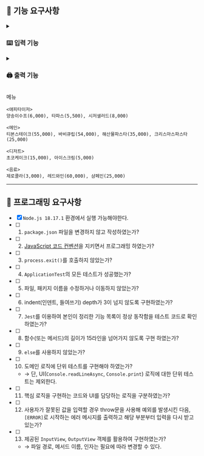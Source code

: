 ## 🚀 기능 요구사항

<details>
<summary><h3>⌨️ 입력 기능</h3></summary>

- **1. 날짜 입력**
  - [x] 사용자로부터 12월 중 예상 방문 날짜를 입력받는다.
    - 1 이상 31 이하의 숫자로만 입력을 받는다.
- **2. 메뉴 주문**
  - [x] 사용자로부터 <a href='#menu'>메뉴</a>와 개수를 입력받는다.
  - ```js
    // 다음 형태로 입력받는다.
    `${메뉴이름}-${개수}`;
    ```

</details>

<details>
<summary><h3>🖨️ 출력 기능</h3></summary>

- **1. 프롬프트 메시지 출력**
  - 날짜 입력 프롬프트
    - [x] `'12월 중 식당 예상 방문 날짜는 언제인가요? (숫자만 입력해 주세요!)'` 라는 메시지를 콘솔에 출력한다.
  - <a href='#menu'>메뉴</a> 입력 프롬프트
    - [x] `'주문하실 메뉴를 메뉴와 개수를 알려 주세요. (e.g. 해산물파스타-2,레드와인-1,초코케이크-1)'` 라는 메시지를 콘솔에 출력한다.
- **2. 이벤트 플래너 출력**

  - 단순 메시지 출력
    - [x] `'안녕하세요! 우테코 식당 12월 이벤트 플래너입니다.'` 라는 메시지를 콘솔에 출력한다.
    - [x] `'12월 ${사용자 선택일자}일에 우테코 식당에서 받을 이벤트 혜택 미리 보기!'` 라는 메시지를 콘솔에 출력한다.
  - 결과 출력

    - 공통 요구사항
      - [ ] 모든 금액은 `원` 단위로 표기한다.
      - [ ] 모든 금액은 쉼표(`,`)를 기준으로 3자리 단위로 끊어서 표기한다.
      - [ ] 할인된 금액이라면 `-`를 붙여서 음수로 표기한다.
      - [ ] 값이 없는 경우에는 `'없음'`으로 표기한다.
      - [ ] 각 항목의 이름은 꺾쇠 괄호(`< >`)로 감싸서 표기한다.
      - [ ] 각 항목 사이는 줄바꿈(`\n`)으로 구분한다.
    - 주문 메뉴
      - [x] `'<주문 메뉴>'` 라는 제목을 출력한다.
      - [x] <a href='#menu'>메뉴</a>의 이름과 개수를 출력한다.
      - ```js
        // 다음 형태로 출력한다.
        `${메뉴 이름} - ${<a href='#menu'>메뉴</a> 개수}개``
        ```
    - 할인 전 총 주문 금액
      - [x] `'<할인 전 총 주문 금액>'` 라는 제목을 출력한다.
      - [x] 고객이 입력한 <a href='#menu'>메뉴</a>의 총 금액을 출력한다.
    - 증정 메뉴
      - [x] `'<증정 메뉴>'` 라는 제목을 출력한다.
      - [x] `할인 전 총 주문 금액`이 12만원 이상이라면 `샴페인 1개`를 출력한다.
      - [x] `할인 전 총 주문 금액`이 12만원 미만이라면 `없음`를 출력한다.
    - 혜택 내역

      - [x] `'<혜택 내역>'` 라는 제목을 출력한다.
      - [x] 고객에게 적용된 이벤트 내역을 출력한다.
      <details>
      <summary>크리스마스 이벤트</summary>

      - 크리스마스 디데이 할인
        - 이벤트 기간: 2023년 12월 1일 ~ 2023년 12월 25일
        - 할인 금액이 1,000원으로 시작하여 1일이 지날 때마다 100원씩 증가한다.
        - 총 주문 금액에서 해당 금액만큼 할인한다. (e.g. 1일: 1,000원, 2일: 1,100원, ..., 25일: 3,400원)
      - 평일 할인 **(일요일 ~ 목요일)**
        - 디저트 메뉴 1개당 2,023원 할인
      - 주말 할인 **(금요일, 토요일)**
        - 메인 메뉴 1개당 2,023원 할인
      - 특별 할인
        - 이벤트 달력에 별이 있으면 총주문 금액에서 1,000원 할인
        - 3일, 10일, 17일, 24일, 25일, 31일에는 별이 있다.
      - 증정 이벤트
        - 할인 전 총주문 금액이 12만 원 이상이라면 샴페인 1개를 증정한다.

      </details>

      - ```js
        // 다음 형태로 출력한다.
        `${이벤트 이름}: -${할인 금액}원`
        ```
      - [x] 총 금액 10,000원 이상부터 이벤트가 적용된다.
      - [x] 적용된 이벤트가 없다면 `없음`을 출력한다.

    - 총혜택 금액
      - [ ] `'<총혜택 금액>'` 라는 제목을 출력한다.
      - [ ] `${할인 금액 합계} + ${증정 메뉴의 가격}` 으로 계산한다.
    - 할인 후 예상 결제 금액
      - [ ] `'<할인 후 예상 결제 금액>'` 라는 제목을 출력한다.
      - [ ] `${할인 전 총주문 금액} - ${할인 금액}` 으로 계산한다.
    - 12월 이벤트 배지
      - [ ] `'<12월 이벤트 배지>'` 라는 제목을 출력한다.
      - [ ] `총 혜택 금액`에 따라 다음과 같은 이벤트 배지를 출력한다.
        - 5천 원 이상: `별`
        - 1만 원 이상: `트리`
        - 2만 원 이상: `산타`
      - [ ] 부여된 이벤트 배지가 없다면 `없음`을 출력한다.

- **3. 오류 출력**
  - 공통 사항
    - [x] 오류 메시지는 `'[ERROR]'` 라는 접두사를 붙여서 출력한다.
    - [x] 오류 메시지 출력 후 다시 입력을 받는다.
    - [x] 입력이 없는 경우 `'[ERROR] 입력이 없습니다. 다시 입력해 주세요.'` 라는 메시지를 출력한다.
  - 날짜 입력 오류
    - [x] 양의 정수가 아닌 경우 `'[ERROR] 유효하지 않은 날짜입니다. 다시 입력해 주세요.'` 라는 메시지를 출력한다.
    - [x] 1 이상 31 이하의 숫자가 아닌경우 `'[ERROR] 유효하지 않은 날짜입니다. 다시 입력해 주세요.'` 라는 메시지를 출력한다.
  - 메뉴 입력 오류
    - 메뉴 입력 오류는 `'[ERROR] 유효하지 않은 주문입니다. 다시 입력해 주세요.'`라는 메시지를 출력한다.
    - 메뉴 입력 오류에 해당하는 경우는 다음과 같다.
      - [x] 메뉴 이름과 개수가 하이픈(-)으로 구분되지 않은 경우
      - [x] 각각의 메뉴가 콤마(,)로 구분되지 않은 경우
      - [x] 메뉴 이름이 유효하지 않은 경우
      - [x] 메뉴 개수가 숫자가 아닌 경우
      - [x] 메뉴 개수가 1 이상이 아닌 경우
      - [x] 중복 메뉴가 있는 경우
      - [ ] 총 메뉴의 개수가 20개 초과인 경우
      - [ ] 음료만 주문한 경우

## </details>

<span id="menu">메뉴</span>

```
<애피타이저>
양송이수프(6,000), 타파스(5,500), 시저샐러드(8,000)

<메인>
티본스테이크(55,000), 바비큐립(54,000), 해산물파스타(35,000), 크리스마스파스타(25,000)

<디저트>
초코케이크(15,000), 아이스크림(5,000)

<음료>
제로콜라(3,000), 레드와인(60,000), 샴페인(25,000)
```

---

## 🎯 프로그래밍 요구사항

- [x] `Node.js 18.17.1` 환경에서 실행 가능해야한다.
- [ ] 1. `package.json` 파일을 변경하지 않고 작성하였는가?
- [ ] 2. [JavaScript 코드 컨벤션](https://github.com/ho991217/javascript-christmas-6-ho991217#:~:text=JS%EB%A1%9C%EB%A7%8C%20%EA%B5%AC%ED%98%84%ED%95%9C%EB%8B%A4.-,JavaScript%20%EC%BD%94%EB%93%9C%20%EC%BB%A8%EB%B2%A4%EC%85%98,-%EC%9D%84%20%EC%A7%80%ED%82%A4%EB%A9%B4%EC%84%9C%20%ED%94%84%EB%A1%9C%EA%B7%B8%EB%9E%98%EB%B0%8D)을 지키면서 프로그래밍 하였는가?
- [ ] 3. `process.exit()`를 호출하지 않았는가?
- [ ] 4. `ApplicationTest`의 모든 테스트가 성공했는가?
- [ ] 5. 파일, 패키지 이름을 수정하거나 이동하지 않았는가?
- [ ] 6. indent(인덴트, 들여쓰기) depth가 3이 넘지 않도록 구현하였는가?
- [ ] 7. `Jest`를 이용하여 본인이 정리한 기능 목록이 정상 동작함을 테스트 코드로 확인하였는가?
- [ ] 8. 함수(또는 메서드)의 길이가 15라인을 넘어가지 않도록 구현 하였는가?
- [ ] 9. `else`를 사용하지 않았는가?
- [ ] 10. 도메인 로직에 단위 테스트를 구현해야 하였는가?
  - &rarr; 단, UI(`Console.readLineAsync`, `Console.print`) 로직에 대한 단위 테스트는 제외한다.
- [ ] 11. 핵심 로직을 구현하는 코드와 UI를 담당하는 로직을 구분하였는가?
- [ ] 12. 사용자가 잘못된 값을 입력할 경우 throw문을 사용해 예외를 발생시킨 다음, `[ERROR]`로 시작하는 에러 메시지를 출력하고 해당 부분부터 입력을 다시 받고 있는가?
- [ ] 13. 제공된 `InputView`, `OutputView` 객체를 활용하여 구현하였는가?
  - &rarr; 파일 경로, 메서드 이름, 인자는 필요에 따라 변경할 수 있다.
